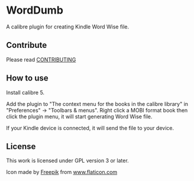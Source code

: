 # WordDumb

A calibre plugin for creating Kindle Word Wise file.

## Contribute

Please read [CONTRIBUTING](./docs/CONTRIBUTING.md)

## How to use

Install calibre 5.

Add the plugin to "The context menu for the books in the calibre library" in "Preferences" -> "Toolbars & menus". Right click a MOBI format book then click the plugin menu, it will start generating Word Wise file.

If your Kindle device is connected, it will send the file to your device.

## License

This work is licensed under GPL version 3 or later.

Icon made by <a href="https://www.flaticon.com/authors/freepik" title="Freepik">Freepik</a> from <a href="https://www.flaticon.com/" title="Flaticon">www.flaticon.com</a>
